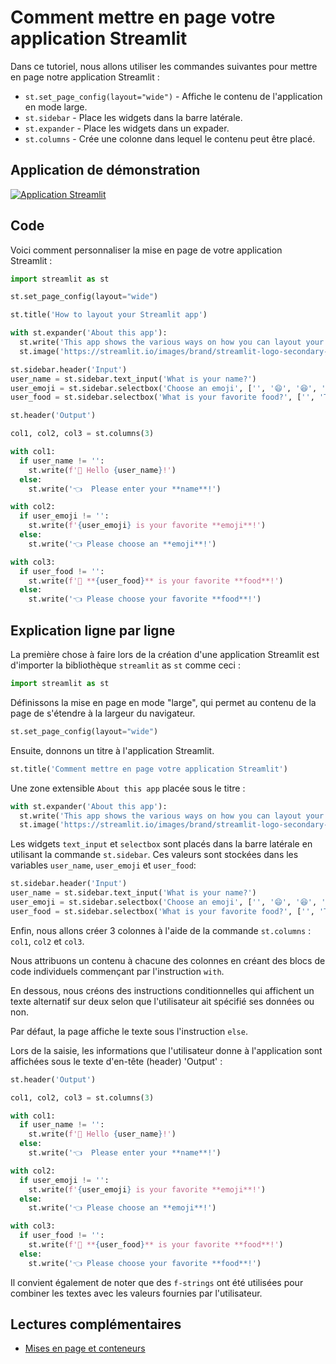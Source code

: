 # Comment mettre en page votre application Streamlit

Dans ce tutoriel, nous allons utiliser les commandes suivantes pour mettre en page notre application Streamlit :
- `st.set_page_config(layout="wide")` - Affiche le contenu de l'application en mode large.
- `st.sidebar` - Place les widgets dans la barre latérale.
- `st.expander` - Place les widgets dans un expader.
- `st.columns` - Crée une colonne dans lequel le contenu peut être placé.

## Application de démonstration

[![Application Streamlit](https://static.streamlit.io/badges/streamlit_badge_black_white.svg)](https://share.streamlit.io/dataprofessor/streamlit-layout/)

## Code
Voici comment personnaliser la mise en page de votre application Streamlit :
```python
import streamlit as st

st.set_page_config(layout="wide")

st.title('How to layout your Streamlit app')

with st.expander('About this app'):
  st.write('This app shows the various ways on how you can layout your Streamlit app.')
  st.image('https://streamlit.io/images/brand/streamlit-logo-secondary-colormark-darktext.png', width=250)

st.sidebar.header('Input')
user_name = st.sidebar.text_input('What is your name?')
user_emoji = st.sidebar.selectbox('Choose an emoji', ['', '😄', '😆', '😊', '😍', '😴', '😕', '😱'])
user_food = st.sidebar.selectbox('What is your favorite food?', ['', 'Tom Yum Kung', 'Burrito', 'Lasagna', 'Hamburger', 'Pizza'])

st.header('Output')

col1, col2, col3 = st.columns(3)

with col1:
  if user_name != '':
    st.write(f'👋 Hello {user_name}!')
  else:
    st.write('👈  Please enter your **name**!')

with col2:
  if user_emoji != '':
    st.write(f'{user_emoji} is your favorite **emoji**!')
  else:
    st.write('👈 Please choose an **emoji**!')

with col3:
  if user_food != '':
    st.write(f'🍴 **{user_food}** is your favorite **food**!')
  else:
    st.write('👈 Please choose your favorite **food**!')
```

## Explication ligne par ligne
La première chose à faire lors de la création d'une application Streamlit est d'importer la bibliothèque `streamlit` as `st` comme ceci :
```python
import streamlit as st
```

Définissons la mise en page en mode "large", qui permet au contenu de la page de s'étendre à la largeur du navigateur.

```python
st.set_page_config(layout="wide")
```

Ensuite, donnons un titre à l'application Streamlit.
```python
st.title('Comment mettre en page votre application Streamlit')
```

Une zone extensible `About this app` placée sous le titre :

```python
with st.expander('About this app'):
  st.write('This app shows the various ways on how you can layout your Streamlit app.')
  st.image('https://streamlit.io/images/brand/streamlit-logo-secondary-colormark-darktext.png', width=250)
```

Les widgets `text_input` et `selectbox` sont placés dans la barre latérale en utilisant la commande `st.sidebar`. Ces valeurs sont stockées dans les variables `user_name`, `user_emoji` et `user_food`:
```python
st.sidebar.header('Input')
user_name = st.sidebar.text_input('What is your name?')
user_emoji = st.sidebar.selectbox('Choose an emoji', ['', '😄', '😆', '😊', '😍', '😴', '😕', '😱'])
user_food = st.sidebar.selectbox('What is your favorite food?', ['', 'Tom Yum Kung', 'Burrito', 'Lasagna', 'Hamburger', 'Pizza'])
```

Enfin, nous allons créer 3 colonnes à l'aide de la commande `st.columns` : `col1`, `col2` et `col3`.

Nous attribuons un contenu à chacune des colonnes en créant des blocs de code individuels commençant par l'instruction `with`.

En dessous, nous créons des instructions conditionnelles qui affichent un texte alternatif sur deux selon que l'utilisateur ait spécifié ses données ou non.

Par défaut, la page affiche le texte sous l'instruction `else`.

Lors de la saisie, les informations que l'utilisateur donne à l'application sont affichées sous le texte d'en-tête (header) 'Output' :


```python
st.header('Output')

col1, col2, col3 = st.columns(3)

with col1:
  if user_name != '':
    st.write(f'👋 Hello {user_name}!')
  else:
    st.write('👈  Please enter your **name**!')

with col2:
  if user_emoji != '':
    st.write(f'{user_emoji} is your favorite **emoji**!')
  else:
    st.write('👈 Please choose an **emoji**!')

with col3:
  if user_food != '':
    st.write(f'🍴 **{user_food}** is your favorite **food**!')
  else:
    st.write('👈 Please choose your favorite **food**!')
```

Il convient également de noter que des `f-strings` ont été utilisées pour combiner les textes avec les valeurs fournies par l'utilisateur.

## Lectures complémentaires
- [Mises en page et conteneurs](https://docs.streamlit.io/library/api-reference/layout)